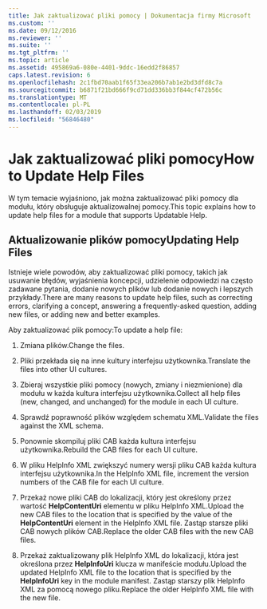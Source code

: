 ```yaml
---
title: Jak zaktualizować pliki pomocy | Dokumentacja firmy Microsoft
ms.custom: ''
ms.date: 09/12/2016
ms.reviewer: ''
ms.suite: ''
ms.tgt_pltfrm: ''
ms.topic: article
ms.assetid: 495869a6-080e-4401-9ddc-16edd2f86857
caps.latest.revision: 6
ms.openlocfilehash: 2c1fbd70aab1f65f33ea206b7ab1e2bd3dfd8c7a
ms.sourcegitcommit: b6871f21bd666f9cd71dd336bb3f844cf472b56c
ms.translationtype: MT
ms.contentlocale: pl-PL
ms.lasthandoff: 02/03/2019
ms.locfileid: "56846480"
---
```

# <a name="how-to-update-help-files"></a><span data-ttu-id="cb21b-102">Jak zaktualizować pliki pomocy</span><span class="sxs-lookup"><span data-stu-id="cb21b-102">How to Update Help Files</span></span>

<span data-ttu-id="cb21b-103">W tym temacie wyjaśniono, jak można zaktualizować pliki pomocy dla modułu, który obsługuje aktualizowalnej pomocy.</span><span class="sxs-lookup"><span data-stu-id="cb21b-103">This topic explains how to update help files for a module that supports Updatable Help.</span></span>

## <a name="updating-help-files"></a><span data-ttu-id="cb21b-104">Aktualizowanie plików pomocy</span><span class="sxs-lookup"><span data-stu-id="cb21b-104">Updating Help Files</span></span>

<span data-ttu-id="cb21b-105">Istnieje wiele powodów, aby zaktualizować pliki pomocy, takich jak usuwanie błędów, wyjaśnienia koncepcji, udzielenie odpowiedzi na często zadawane pytania, dodanie nowych plików lub dodanie nowych i lepszych przykłady.</span><span class="sxs-lookup"><span data-stu-id="cb21b-105">There are many reasons to update help files, such as correcting errors, clarifying a concept, answering a frequently-asked question, adding new files, or adding new and better examples.</span></span>

<span data-ttu-id="cb21b-106">Aby zaktualizować plik pomocy:</span><span class="sxs-lookup"><span data-stu-id="cb21b-106">To update a help file:</span></span>

1. <span data-ttu-id="cb21b-107">Zmiana plików.</span><span class="sxs-lookup"><span data-stu-id="cb21b-107">Change the files.</span></span>

2. <span data-ttu-id="cb21b-108">Pliki przekłada się na inne kultury interfejsu użytkownika.</span><span class="sxs-lookup"><span data-stu-id="cb21b-108">Translate the files into other UI cultures.</span></span>

3. <span data-ttu-id="cb21b-109">Zbieraj wszystkie pliki pomocy (nowych, zmiany i niezmienione) dla modułu w każda kultura interfejsu użytkownika.</span><span class="sxs-lookup"><span data-stu-id="cb21b-109">Collect all help files (new, changed, and unchanged) for the module in each UI culture.</span></span>

4. <span data-ttu-id="cb21b-110">Sprawdź poprawność plików względem schematu XML.</span><span class="sxs-lookup"><span data-stu-id="cb21b-110">Validate the files against the XML schema.</span></span>

5. <span data-ttu-id="cb21b-111">Ponownie skompiluj pliki CAB każda kultura interfejsu użytkownika.</span><span class="sxs-lookup"><span data-stu-id="cb21b-111">Rebuild the CAB files for each UI culture.</span></span>

6. <span data-ttu-id="cb21b-112">W pliku HelpInfo XML zwiększyć numery wersji pliku CAB każda kultura interfejsu użytkownika.</span><span class="sxs-lookup"><span data-stu-id="cb21b-112">In the HelpInfo XML file, increment the version numbers of the CAB file for each UI culture.</span></span>

7. <span data-ttu-id="cb21b-113">Przekaż nowe pliki CAB do lokalizacji, który jest określony przez wartość **HelpContentUri** elementu w pliku HelpInfo XML.</span><span class="sxs-lookup"><span data-stu-id="cb21b-113">Upload the new CAB files to the location that is specified by the value of the **HelpContentUri** element in the HelpInfo XML file.</span></span> <span data-ttu-id="cb21b-114">Zastąp starsze pliki CAB nowych plików CAB.</span><span class="sxs-lookup"><span data-stu-id="cb21b-114">Replace the older CAB files with the new CAB files.</span></span>

8. <span data-ttu-id="cb21b-115">Przekaż zaktualizowany plik HelpInfo XML do lokalizacji, która jest określona przez **HelpInfoUri** klucza w manifeście modułu.</span><span class="sxs-lookup"><span data-stu-id="cb21b-115">Upload the updated HelpInfo XML file to the location that is specified by the **HelpInfoUri** key in the module manifest.</span></span> <span data-ttu-id="cb21b-116">Zastąp starszy plik HelpInfo XML za pomocą nowego pliku.</span><span class="sxs-lookup"><span data-stu-id="cb21b-116">Replace the older HelpInfo XML file with the new file.</span></span>